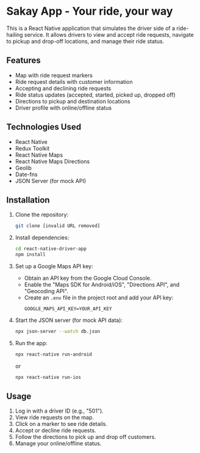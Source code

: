 # Sakay App - Your ride, your way

This is a React Native application that simulates the driver side of a ride-hailing service. It allows drivers to view and accept ride requests, navigate to pickup and drop-off locations, and manage their ride status.

## Features

*   Map with ride request markers
*   Ride request details with customer information
*   Accepting and declining ride requests
*   Ride status updates (accepted, started, picked up, dropped off)
*   Directions to pickup and destination locations
*   Driver profile with online/offline status

## Technologies Used

*   React Native
*   Redux Toolkit
*   React Native Maps
*   React Native Maps Directions
*   Geolib
*   Date-fns
*   JSON Server (for mock API)

## Installation

1.  Clone the repository:
    ```bash
    git clone [invalid URL removed]
    ```

2.  Install dependencies:
    ```bash
    cd react-native-driver-app
    npm install
    ```

3.  Set up a Google Maps API key:
    *   Obtain an API key from the Google Cloud Console.
    *   Enable the "Maps SDK for Android/iOS", "Directions API", and "Geocoding API".
    *   Create an `.env` file in the project root and add your API key:
        ```
        GOOGLE_MAPS_API_KEY=YOUR_API_KEY
        ```

4.  Start the JSON server (for mock API data):
    ```bash
    npx json-server --watch db.json
    ```

5.  Run the app:
    ```bash
    npx react-native run-android
    ```
    or
    ```bash
    npx react-native run-ios
    ```

## Usage

1.  Log in with a driver ID (e.g., "501").
2.  View ride requests on the map.
3.  Click on a marker to see ride details.
4.  Accept or decline ride requests.
5.  Follow the directions to pick up and drop off customers.
6.  Manage your online/offline status.
